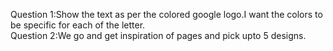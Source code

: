 Question 1:Show the text as per the colored google logo.I want the colors to be specific for each of the letter.  
Question 2:We go and get inspiration of pages and pick upto 5 designs.